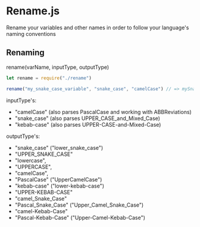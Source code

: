 # Rename.js
Rename your variables and other names in order to follow your language's naming conventions

## Renaming
rename(varName, inputType, outputType)
```js
let rename = require("./rename")

rename("my_snake_case_variable", "snake_case", "camelCase") // => mySnakeCaseVariable
```

inputType's:
- "camelCase" (also parses PascalCase and working with ABBReviations)
- "snake_case" (also parses UPPER_CASE_and_Mixed_Case)
- "kebab-case" (also parses UPPER-CASE-and-Mixed-Case)

outputType's:
- "snake_case" ("lower_snake_case")
- "UPPER_SNAKE_CASE"
- "lowercase",
- "UPPERCASE",
- "camelCase",
- "PascalCase" ("UpperCamelCase")
- "kebab-case" ("lower-kebab-case")
- "UPPER-KEBAB-CASE"
- "camel_Snake_Case"
- "Pascal_Snake_Case" ("Upper_Camel_Snake_Case")
- "camel-Kebab-Case"
- "Pascal-Kebab-Case" ("Upper-Camel-Kebab-Case")
